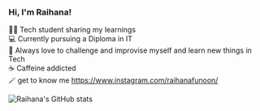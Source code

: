 

### Hi, I'm Raihana! 

👩‍💻 Tech student sharing my learnings<br/>
💻 Currently pursuing a Diploma in IT<br/>
💭 Always love to challenge and improvise myself and learn new things in Tech<br/>
☕ Caffeine addicted<br/>
🪄 get to know me https://www.instagram.com/raihanafunoon/<br/>

![Raihana's GitHub stats](https://github-readme-stats.vercel.app/api?username=mhraihana&show_icons=true&theme=radical)

<!--
**mhraihana/mhraihana** is a ✨ _special_ ✨ repository because its `README.md` (this file) appears on your GitHub profile.



